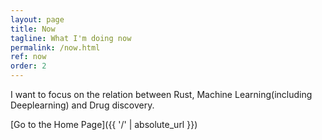 ```yaml
---
layout: page
title: Now
tagline: What I'm doing now
permalink: /now.html
ref: now
order: 2
---
```


I want to focus on the relation between Rust, Machine Learning(including Deeplearning) and Drug discovery.

[Go to the Home Page]({{ '/' | absolute_url }})
